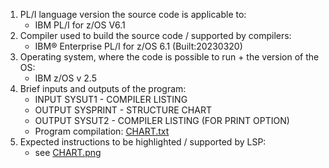 1. PL/I language version the source code is applicable to:
    - IBM PL/I for z/OS V6.1
2. Compiler used to build the source code / supported by compilers:
    - IBM® Enterprise PL/I for z/OS  6.1      (Built:20230320)
3. Operating system, where the code is possible to run + the version of the OS:
    - IBM z/OS v 2.5
4. Brief inputs and outputs of the program:
    - INPUT        SYSUT1 - COMPILER LISTING
    - OUTPUT       SYSPRINT - STRUCTURE CHART
    - OUTPUT       SYSUT2   - COMPILER LISTING (FOR PRINT OPTION)
    - Program compilation: [CHART.txt](CHART.txt)
5. Expected instructions to be highlighted / supported by LSP:
    - see [CHART.png](CHART.png)
